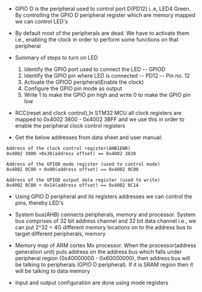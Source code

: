 * GPIO D is the peripheral used to control port D(PD12) i..e, LED4 Green. By controlling the GPIO D peripheral register which are memory mapped we can control LED's

* By default most of the peripherals are dead. We have to activate them i.e., enabling the clock in order to perform some functions on that peripheral

* Summary of steps to turn on LED
    1. Identify the GPIO port used to connect the LED -- GPIOD
    2. Identify the GPIO pin where LED is connected -- PD12 -- Pin no. 12
    3. Activate the GPIOD peripheral(Enable the clock)
    4. Configure the GPIO pin mode as output
    5. Write 1 to make the GPIO pin high and write 0 to make the GPIO pin low

* RCC(reset and clock control),In STM32 MCU all clock registers are mapped to 0x4002 3800 - 0x4002 3BFF and we use this in order to enable the peripheral clock control registers

* Get the below addresses from data sheet and user manual:
```
Address of the clock control register(AHB1ENR)
0x4002 3800 +0x30(address offset) == 0x4002 3830

Address of the GPIOD mode register (used to control mode)
0x4002 0C00 + 0x00(address offset) == 0x4002 0C00

Address of the GPIOD output data register (used to write)
0x4002 0C00 + 0x14(address offset) == 0x4002 0C14
```

* Using GPIO D peripheral and  its registers addresses we can control the pins, thereby LED's

* System bus(AHB) connects peripherals, memory and processor. System bus comprises of 32 bit address channel and 32 bit data channel i.e., we can put 2^32 = 4G different memory locations on to the address bus to target different peripherals, memory

* Memory map of ARM cortex Mx processor. When the processor(address generation unit) puts address on the address bus which falls under peripheral region (0x40000000 - 0x60000000), then address bus will be talking to peripherals (GPIO D peripheral). If it is SRAM region then it will be talking to data memory

* Input and output configuration are done using mode registers